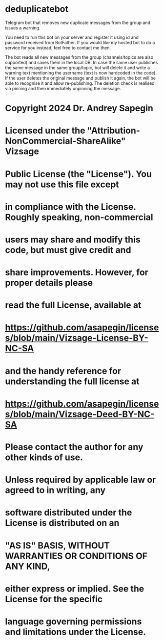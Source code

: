 # deduplicatebot
Telegram bot that removes new duplicate messages from the group and issues a warning.

You need to run this bot on your server and register it using id and password received from BotFather. If you would like my hosted bot to do a service for you instead, feel free to contact me then.

The bot reads all new messages from the group (channels/topics are also supported) and saves them in the local DB. In case the same user publishes the same message in the same group/topic, bot will delete it and write a warning text mentioning the username (text is now hardcoded in the code). If the user deletes the original message and publish it again, the bot will be able to recognise it and allow  re-publishing. The deletion check is realised via pinning and then immediately unpinning the message.


##
 # Copyright 2024 Dr. Andrey Sapegin
 #
 # Licensed under the "Attribution-NonCommercial-ShareAlike" Vizsage
 # Public License (the "License"). You may not use this file except
 # in compliance with the License. Roughly speaking, non-commercial
 # users may share and modify this code, but must give credit and 
 # share improvements. However, for proper details please 
 # read the full License, available at
 #  https://github.com/asapegin/licenses/blob/main/Vizsage-License-BY-NC-SA
 # and the handy reference for understanding the full license at 
 #  https://github.com/asapegin/licenses/blob/main/Vizsage-Deed-BY-NC-SA
 #
 # Please contact the author for any other kinds of use.
 #
 # Unless required by applicable law or agreed to in writing, any
 # software distributed under the License is distributed on an 
 # "AS IS" BASIS, WITHOUT WARRANTIES OR CONDITIONS OF ANY KIND, 
 # either express or implied. See the License for the specific 
 # language governing permissions and limitations under the License.
 #
 ##
